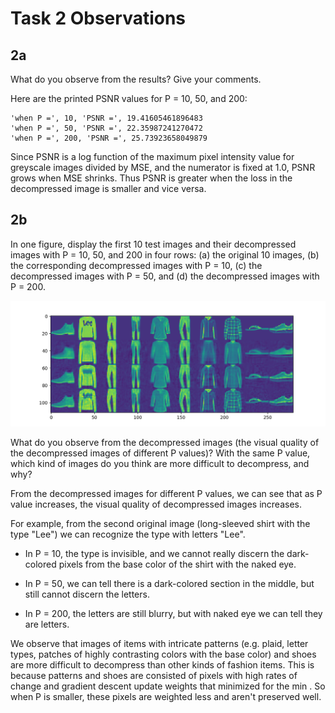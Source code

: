 # Task 2 Observations

## 2a 
What do you observe from the results? Give your comments.

Here are the printed PSNR values for P = 10, 50, and 200:

```
'when P =', 10, 'PSNR =', 19.41605461896483
'when P =', 50, 'PSNR =', 22.35987241270472
'when P =', 200, 'PSNR =', 25.73923658049879
```

Since PSNR is a log function of the maximum pixel intensity value for greyscale images divided by MSE, and the numerator is fixed at 1.0, PSNR grows when MSE shrinks. Thus PSNR is greater when the loss in the decompressed image is smaller and vice versa.

## 2b
In one figure, display the first 10 test images and their decompressed images with P = 10, 50, and 200 in four rows: (a) the original 10 images, (b) the corresponding decompressed images with P = 10, (c) the decompressed images with P = 50, and (d) the decompressed images with P = 200.

![results](2b-color.png)

What do you observe from the decompressed images (the visual quality of the decompressed images of different P values)? With the same P value, which kind of images do you think are more difficult to decompress, and why?

From the decompressed images for different P values, we can see that as P value increases, the visual quality of decompressed images increases. 

For example, from the second original image (long-sleeved shirt with the type "Lee") we can recognize the type with letters "Lee". 

- In P = 10, the type is invisible, and we cannot really discern the dark-colored pixels from the base color of the shirt with the naked eye. 

- In P = 50, we can tell there is a dark-colored section in the middle, but still cannot discern the letters.

- In P = 200, the letters are still blurry, but with naked eye we can tell they are letters. 

We observe that images of items with intricate patterns (e.g. plaid, letter types, patches of highly contrasting colors with the base color) and shoes are more difficult to decompress than other kinds of fashion items. This is because patterns and shoes are consisted of pixels with high rates of change and gradient descent update weights that minimized for the min . So when P is smaller, these pixels are weighted less and aren't preserved well.
